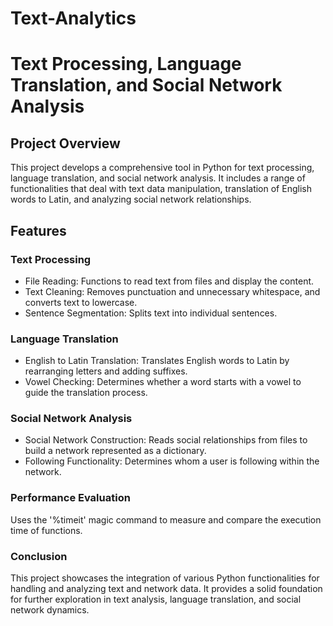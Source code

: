 # Text-Analytics
# Text Processing, Language Translation, and Social Network Analysis
## Project Overview
This project develops a comprehensive tool in Python for text processing, language translation, and social network analysis. It includes a range of functionalities that deal with text data manipulation, translation of English words to Latin, and analyzing social network relationships.

## Features
### Text Processing
- File Reading: Functions to read text from files and display the content.
- Text Cleaning: Removes punctuation and unnecessary whitespace, and converts text to lowercase.
- Sentence Segmentation: Splits text into individual sentences.

### Language Translation
- English to Latin Translation: Translates English words to Latin by rearranging letters and adding suffixes.
- Vowel Checking: Determines whether a word starts with a vowel to guide the translation process.

### Social Network Analysis
- Social Network Construction: Reads social relationships from files to build a network represented as a dictionary.
- Following Functionality: Determines whom a user is following within the network.

### Performance Evaluation
Uses the '%timeit' magic command to measure and compare the execution time of functions.

### Conclusion
This project showcases the integration of various Python functionalities for handling and analyzing text and network data. It provides a solid foundation for further exploration in text analysis, language translation, and social network dynamics.
